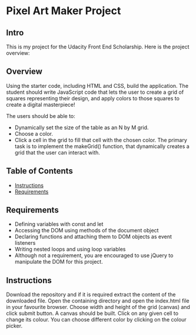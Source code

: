 # Pixel Art Maker Project
## Intro
This is my project for the Udacity Front End Scholarship. Here is the project overview:

## Overview
Using the starter code, including HTML and CSS, build the application. The student should write JavaScript code that lets the user to create a grid of squares representing their design, and apply colors to those squares to create a digital masterpiece!

The users should be able to:

* Dynamically set the size of the table as an N by M grid.
* Choose a color.
* Click a cell in the grid to fill that cell with the chosen color.
The primary task is to implement the makeGrid() function, that dynamically creates a grid that the user can interact with.

## Table of Contents

* [Instructions](#instructions)
* [Requirements](#requirements)

## Requirements

* Defining variables with const and let
* Accessing the DOM using methods of the document object
* Declaring functions and attaching them to DOM objects as event listeners
* Writing nested loops and using loop variables
* Although not a requirement, you are encouraged to use jQuery to manipulate the DOM for this project.

## Instructions
Download the repository and if it is required extract the content of the downloaded file. Open the containing directory and open the index.html file in your favourite browser. Choose width and height of the grid (canvas) and click submit button. A canvas should be built. Click on any given cell to change its colour. You can choose different color by clicking on the colour picker.
